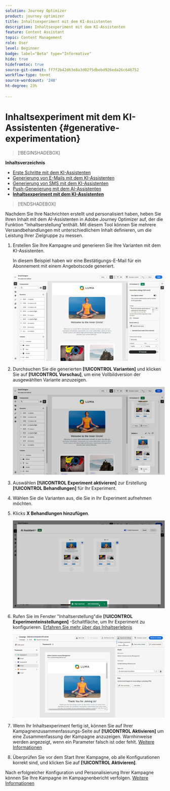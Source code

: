 ```yaml
---
solution: Journey Optimizer
product: journey optimizer
title: Inhaltsexperiment mit dem KI-Assistenten
description: Inhaltsexperiment mit dem KI-Assistenten
feature: Content Assistant
topic: Content Management
role: User
level: Beginner
badge: label="Beta" type="Informative"
hide: true
hidefromtoc: true
source-git-commit: ff7f2b42d63e8a3d02f5dbebd926eda26c646752
workflow-type: tm+mt
source-wordcount: '248'
ht-degree: 23%

---
```


# Inhaltsexperiment mit dem KI-Assistenten {#generative-experimentation}

>[!BEGINSHADEBOX]

**Inhaltsverzeichnis**

* [Erste Schritte mit dem KI-Assistenten](gs-generative.md)
* [Generierung von E-Mails mit dem KI-Assistenten](generative-email.md)
* [Generierung von SMS mit dem KI-Assistenten](generative-sms.md)
* [Push-Generierung mit dem AI-Assistenten](generative-push.md)
* **[Inhaltsexperiment mit dem KI-Assistenten](generative-experimentation.md)**

>[!ENDSHADEBOX]

Nachdem Sie Ihre Nachrichten erstellt und personalisiert haben, heben Sie Ihren Inhalt mit dem AI-Assistenten in Adobe Journey Optimizer auf, der die Funktion &quot;Inhaltserstellung&quot;enthält. Mit diesem Tool können Sie mehrere Versandbehandlungen mit unterschiedlichem Inhalt definieren, um die Leistung Ihrer Zielgruppe zu messen.

1. Erstellen Sie Ihre Kampagne und generieren Sie Ihre Varianten mit dem KI-Assistenten.

   In diesem Beispiel haben wir eine Bestätigungs-E-Mail für ein Abonnement mit einem Angebotscode generiert.

   ![](assets/experiment-genai-1.png)

1. Durchsuchen Sie die generierten **[!UICONTROL Varianten]** und klicken Sie auf **[!UICONTROL Vorschau]**, um eine Vollbildversion der ausgewählten Variante anzuzeigen.

   ![](assets/experiment-genai-2.png)

1. Auswählen **[!UICONTROL Experiment aktivieren]** zur Erstellung **[!UICONTROL Behandlungen]** für Ihr Experiment.

1. Wählen Sie die Varianten aus, die Sie in Ihr Experiment aufnehmen möchten.

1. Klicks **X Behandlungen hinzufügen**.

   ![](assets/experiment-genai-3.png)

1. Rufen Sie im Fenster &quot;Inhaltserstellung&quot;die **[!UICONTROL Experimenteinstellungen]** -Schaltfläche, um Ihr Experiment zu konfigurieren. [Erfahren Sie mehr über das Inhaltserlebnis](../campaigns/content-experiment.md)

   ![](assets/experiment-genai-4.png)

1. Wenn Ihr Inhaltsexperiment fertig ist, können Sie auf Ihrer Kampagnenzusammenfassungs-Seite auf **[!UICONTROL Aktivieren]** um eine Zusammenfassung der Kampagne anzuzeigen. Warnhinweise werden angezeigt, wenn ein Parameter falsch ist oder fehlt. [Weitere Informationen](../campaigns/content-experiment.md#treatment-experiment)

1. Überprüfen Sie vor dem Start Ihrer Kampagne, ob alle Konfigurationen korrekt sind, und klicken Sie auf **[!UICONTROL Aktivieren]**.

Nach erfolgreicher Konfiguration und Personalisierung Ihrer Kampagne können Sie Ihre Kampagne im Kampagnenbericht verfolgen. [Weitere Informationen](../reports/campaign-global-report.md)
